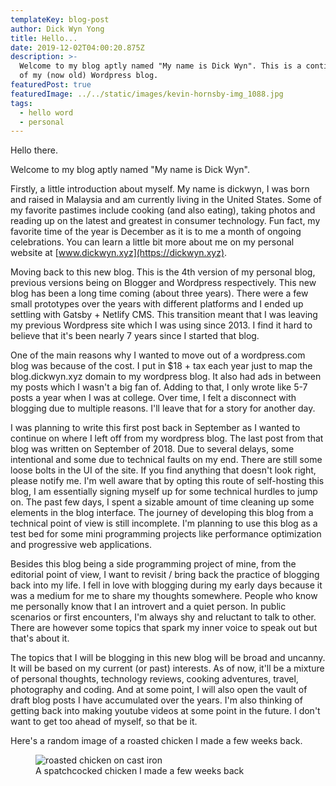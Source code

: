 ```yaml
---
templateKey: blog-post
author: Dick Wyn Yong
title: Hello...
date: 2019-12-02T04:00:20.875Z
description: >-
  Welcome to my blog aptly named "My name is Dick Wyn". This is a continuation
  of my (now old) Wordpress blog.
featuredPost: true
featuredImage: ../../static/images/kevin-hornsby-img_1088.jpg
tags:
  - hello word
  - personal
---
```


Hello there.

Welcome to my blog aptly named "My name is Dick Wyn".

Firstly, a little introduction about myself. My name is dickwyn, I was born and raised in Malaysia and am currently living in the United States. Some of my favorite pastimes include cooking (and also eating), taking photos and reading up on the latest and greatest in consumer technology. Fun fact, my favorite time of the year is December as it is to me a month of ongoing celebrations. You can learn a little bit more about me on my personal website at [www.dickwyn.xyz](https://dickwyn.xyz).

Moving back to this new blog. This is the 4th version of my personal blog, previous versions being on Blogger and Wordpress respectively. This new blog has been a long time coming (about three years). There were a few small prototypes over the years with different platforms and I ended up settling with Gatsby + Netlify CMS. This transition meant that I was leaving my previous Wordpress site which I was using since 2013. I find it hard to believe that it's been nearly 7 years since I started that blog.

One of the main reasons why I wanted to move out of a wordpress.com blog was because of the cost. I put in \$18 + tax each year just to map the blog.dickwyn.xyz domain to my wordpress blog. It also had ads in between my posts which I wasn't a big fan of. Adding to that, I only wrote like 5-7 posts a year when I was at college. Over time, I felt a disconnect with blogging due to multiple reasons. I'll leave that for a story for another day.

I was planning to write this first post back in September as I wanted to continue on where I left off from my wordpress blog. The last post from that blog was written on September of 2018. Due to several delays, some intentional and some due to technical faults on my end. There are still some loose bolts in the UI of the site. If you find anything that doesn't look right, please notify me. I'm well aware that by opting this route of self-hosting this blog, I am essentially signing myself up for some technical hurdles to jump on. The past few days, I spent a sizable amount of time cleaning up some elements in the blog interface. The journey of developing this blog from a technical point of view is still incomplete. I'm planning to use this blog as a test bed for some mini programming projects like performance optimization and progressive web applications.

Besides this blog being a side programming project of mine, from the editorial point of view, I want to revisit / bring back the practice of blogging back into my life. I fell in love with blogging during my early days because it was a medium for me to share my thoughts somewhere. People who know me personally know that I an introvert and a quiet person. In public scenarios or first encounters, I'm always shy and reluctant to talk to other. There are however some topics that spark my inner voice to speak out but that's about it.

The topics that I will be blogging in this new blog will be broad and uncanny. It will be based on my current (or past) interests. As of now, it'll be a mixture of personal thoughts, technology reviews, cooking adventures, travel, photography and coding. And at some point, I will also open the vault of draft blog posts I have accumulated over the years. I'm also thinking of getting back into making youtube videos at some point in the future. I don't want to get too ahead of myself, so that be it.

Here's a random image of a roasted chicken I made a few weeks back.

<figure>
  <img src="/images/20191123_112755.jpg" alt="roasted chicken on cast iron">
  <figcaption>A spatchcocked chicken I made a few weeks back</figcaption>
</figure>

